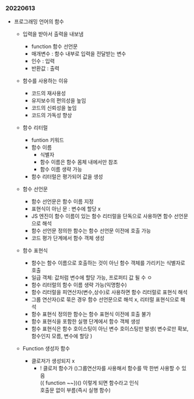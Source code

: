 ### 20220613
-   프로그래밍 언어의 함수 
    -   입력을 받아서 출력을 내보냄
        -   function 함수 선언문
        -   매개변수 : 함수 내부로 입력을 전달받는 변수
        -   인수 : 입력
        -   반환값 : 출력
    -   함수를 사용하는 이유
        -   코드의 재사용성
        -   유지보수의 편의성을 높임
        -   코드의 신뢰성을 높임
        -   코드의 가독성 향상
    -   함수 리터럴
        - funtion 키워드
        -   함수 이름
            - 식별자
            -   함수 이름은 함수 몸체 내에서만 참조
            -   함수 이름 생략 가능
        -   함수 리터럴은 평가되어 값을 생성
    
    -   함수 선언문 
        - 함수 선언문은 함수 이름 지정
        -  표현식이 아닌 문 : 변수에 할당 x
        -   JS 엔진이 함수 이름이 있는 함수 리터럴을 단독으로 사용하면 함수 선언문으로 해석
        -   함수 선언문 정의한 함수는 함수 선언문 이전에 호출 가능
        -   코드 평가 단계에서 함수 객체 생성

    -   함수 표현식
        - 함수는 함수 이름으로 호출하는 것이 아닌 함수 객체를 가리키는 식별자로 호출
        -    일급 객체: 값처럼 변수에 할당 가능, 프로퍼티 값 될 수 ㅇ
        -   함수 리터럴의 함수 이름 생략 가능(익명함수)
        -   함수 리터럴을 피연산자(변수,상수)로 사용하면 함수 리터럴로 표현식 해석
        -   그룹 연산자()로 묶은 경우 함수 선언문으로 해석 x, 리터럴 표현식으로 해석
        -   함수 표현식 정의한 함수는 함수 표현식 이전에 호출 불가
        -   함수 표현식을 포함한 실행 단계에서 함수 객체 생성
        -   함수 표현식은 함수 호이스팅이 아닌 변수 호이스팅만 발생( 변수로만 확보, 함수인지 모름, 변수에 할당 )

    -   Function 생성자 함수
        -   클로저가 생성되지 x 
            -   ! 클로저 함수가 ()그룹연산자를 사용해서 함수를 딱 한번 사용할 수 있음<br>
            ({ function ~~})() 이렇게 되면 함수라고 인식<br> 
            호출문 없이 부름(즉시 실행 함수)

        